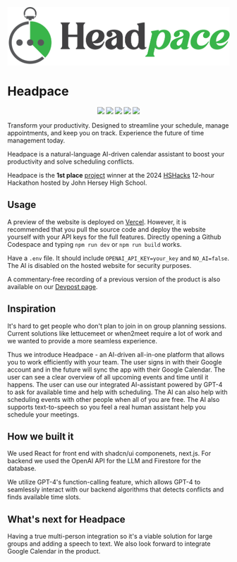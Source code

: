 ![Headpace Logo](https://raw.githubusercontent.com/szhen0340/headpace/main/public/headspace_text.png)

# Headpace

<p align="center">
  <img src="https://img.shields.io/badge/ChatGPT-74aa9c?style=for-the-badge&logo=openai&logoColor=white" />
  <img src="https://img.shields.io/badge/TypeScript-007ACC?style=for-the-badge&logo=typescript&logoColor=white" />
  <img src="https://img.shields.io/badge/React-20232A?style=for-the-badge&logo=react&logoColor=61DAFB" />
  <img src="https://img.shields.io/badge/next%20js-000000?style=for-the-badge&logo=nextdotjs&logoColor=white" />
  <img src="https://img.shields.io/badge/shadcn%2Fui-000000?style=for-the-badge&logo=shadcnui&logoColor=white" />
</p>

Transform your productivity. Designed to streamline your schedule, manage appointments, and keep you on track. Experience the future of time management today.

Headpace is a natural-language AI-driven calendar assistant to boost your productivity and solve scheduling conflicts.

Headpace is the **1st place** [project](https://devpost.com/software/headpace) winner at the 2024 [HSHacks](https://hshacks.org/) 12-hour Hackathon hosted by John Hersey High School.

## Usage

A preview of the website is deployed on [Vercel](https://headpace.vercel.app/). However, it is recommended that you pull the source code and deploy the website yourself with your API keys for the full features. Directly opening a Github Codespace and typing `npm run dev` or `npm run build` works.

Have a `.env` file. It should include `OPENAI_API_KEY=your_key` and `NO_AI=false`. The AI is disabled on the hosted website for security purposes.

A commentary-free recording of a previous version of the product is also available on our [Devpost page](https://devpost.com/software/headpace).

## Inspiration

It's hard to get people who don't plan to join in on group planning sessions. Current solutions like lettucemeet or when2meet require a lot of work and we wanted to provide a more seamless experience.

Thus we introduce Headpace - an AI-driven all-in-one platform that allows you to work efficiently with your team.
The user signs in with their Google account and in the future will sync the app with their Google Calendar. The user can see a clear overview of all upcoming events and time until it happens.
The user can use our integrated AI-assistant powered by GPT-4 to ask for available time and help with scheduling. The AI can also help with scheduling events with other people when all of you are free. The AI also supports text-to-speech so you feel a real human assistant help you schedule your meetings.

## How we built it

We used React for front end with shadcn/ui componenets, next.js. For backend we used the OpenAI API for the LLM and Firestore for the database.

We utilize GPT-4's function-calling feature, which allows GPT-4 to seamlessly interact with our backend algorithms that detects conflicts and finds available time slots.

## What's next for Headpace

Having a true multi-person integration so it's a viable solution for large groups and adding a speech to text. We also look forward to integrate Google Calendar in the product.

